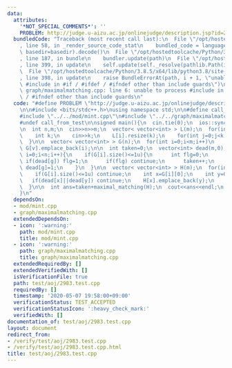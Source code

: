 ```yaml
---
data:
  attributes:
    '*NOT_SPECIAL_COMMENTS*': ''
    PROBLEM: http://judge.u-aizu.ac.jp/onlinejudge/description.jsp?id=2983
  bundledCode: "Traceback (most recent call last):\n  File \"/opt/hostedtoolcache/Python/3.8.5/x64/lib/python3.8/site-packages/onlinejudge_verify/documentation/build.py\"\
    , line 58, in _render_source_code_stat\n    bundled_code = language.bundle(stat.path,\
    \ basedir=basedir).decode()\n  File \"/opt/hostedtoolcache/Python/3.8.5/x64/lib/python3.8/site-packages/onlinejudge_verify/languages/cplusplus.py\"\
    , line 187, in bundle\n    bundler.update(path)\n  File \"/opt/hostedtoolcache/Python/3.8.5/x64/lib/python3.8/site-packages/onlinejudge_verify/languages/cplusplus_bundle.py\"\
    , line 399, in update\n    self.update(self._resolve(pathlib.Path(included), included_from=path))\n\
    \  File \"/opt/hostedtoolcache/Python/3.8.5/x64/lib/python3.8/site-packages/onlinejudge_verify/languages/cplusplus_bundle.py\"\
    , line 398, in update\n    raise BundleErrorAt(path, i + 1, \"unable to process\
    \ #include in #if / #ifdef / #ifndef other than include guards\")\nonlinejudge_verify.languages.cplusplus_bundle.BundleErrorAt:\
    \ graph/maximalmatching.cpp: line 6: unable to process #include in #if / #ifdef\
    \ / #ifndef other than include guards\n"
  code: "#define PROBLEM \"http://judge.u-aizu.ac.jp/onlinejudge/description.jsp?id=2983\"\
    \n\n#include <bits/stdc++.h>\nusing namespace std;\n\n#define call_from_test\n\
    #include \"../../mod/mint.cpp\"\n#include \"../../graph/maximalmatching.cpp\"\n\
    #undef call_from_test\n\nsigned main(){\n  cin.tie(0);\n  ios::sync_with_stdio(0);\n\
    \n  int n,m;\n  cin>>n>>m;\n  vector< vector<int> > L(m);\n  for(int i=0;i<m;i++){\n\
    \    int k;\n    cin>>k;\n    L[i].resize(k);\n    for(int j=0;j<k;j++) cin>>L[i][j],L[i][j]--;\n\
    \  }\n\n  vector< vector<int> > G(n);\n  for(int i=0;i<m;i++)\n    for(int v:L[i])\
    \ G[v].emplace_back(i);\n\n  int taken=0;\n  vector<int> dead(m,0);\n  for(int\
    \ i=0;i<n;i++){\n    if(G[i].size()<=1u){\n      int flg=0;\n      for(int g:G[i])\
    \ if(dead[g]) flg=1;\n      if(flg) continue;\n      taken++;\n      for(int g:G[i])\
    \ dead[g]=1;\n    }\n  }\n\n  vector< vector<int> > H(m);\n  for(int i=0;i<n;i++){\n\
    \    if(G[i].size()<=1u) continue;\n    int x=G[i][0];\n    int y=G[i][1];\n \
    \   if(dead[x]||dead[y]) continue;\n    H[x].emplace_back(y);\n    H[y].emplace_back(x);\n\
    \  }\n\n  int ans=taken+maximal_matching(H);\n  cout<<ans<<endl;\n  return 0;\n\
    }\n"
  dependsOn:
  - mod/mint.cpp
  - graph/maximalmatching.cpp
  extendedDependsOn:
  - icon: ':warning:'
    path: mod/mint.cpp
    title: mod/mint.cpp
  - icon: ':warning:'
    path: graph/maximalmatching.cpp
    title: graph/maximalmatching.cpp
  extendedRequiredBy: []
  extendedVerifiedWith: []
  isVerificationFile: true
  path: test/aoj/2983.test.cpp
  requiredBy: []
  timestamp: '2020-05-07 19:58:00+09:00'
  verificationStatus: TEST_ACCEPTED
  verificationStatusIcon: ':heavy_check_mark:'
  verifiedWith: []
documentation_of: test/aoj/2983.test.cpp
layout: document
redirect_from:
- /verify/test/aoj/2983.test.cpp
- /verify/test/aoj/2983.test.cpp.html
title: test/aoj/2983.test.cpp
---
```

